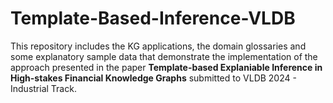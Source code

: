 # Template-Based-Inference-VLDB

This repository includes the KG applications, the domain glossaries and some explanatory sample data that demonstrate the implementation of the approach presented in the paper **Template-based Explaniable Inference in High-stakes Financial Knowledge Graphs** submitted to VLDB 2024 - Industrial Track.

